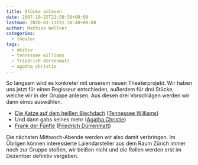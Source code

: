 ```yaml
---
title: Stücke anlesen
date: 2007-10-25T21:50:56+00:00
lastmod: 2020-01-13T21:38:48+00:00
author: Mathias Wellner
categories:
  - theater
tags:
  - akitiv
  - tennessee williams
  - friedrich dürrenmatt
  - agatha christie
---
```

So langsam wird es konkreter mit unserem neuen Theaterprojekt. Wir haben uns jetzt für einen Regisseur entschieden, außerdem für drei Stücke, welche wir in der Gruppe anlesen. Aus diesen drei Vorschlägen werden wir dann eines auswählen.
<!--more-->

  * [Die Katze auf dem heißen Blechdach](http://de.wikipedia.org/wiki/Die_Katze_auf_dem_hei%C3%9Fen_Blechdach) ([Tennessee Williams](http://de.wikipedia.org/wiki/Tennessee_Williams))
  * Und dann gabs keines mehr ([Agatha Christie](http://de.wikipedia.org/wiki/Agatha_Christie))
  * [Frank der Fünfte](http://de.wikipedia.org/wiki/Frank_der_F%C3%BCnfte) ([Friedrich Dürrenmatt](http://de.wikipedia.org/wiki/Friedrich_D%C3%BCrrenmatt))

Die nächsten Mittwoch-Abende werden wir also damit verbringen. Im Übrigen können interessierte Laiendarsteller aus dem Raum Zürich immer noch zur Gruppe stoßen, wir beißen nicht und die Rollen werden erst im Dezember definitiv vergeben.